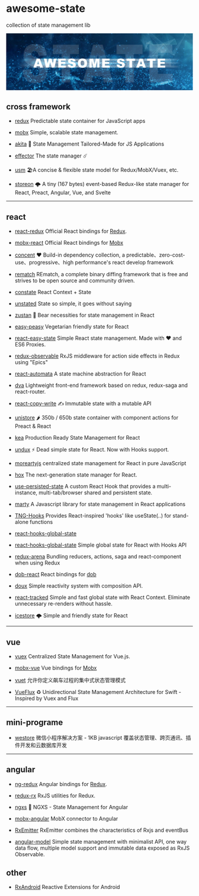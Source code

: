 # awesome-state

collection of state management lib

![bg](https://raw.githubusercontent.com/fantasticsoul/assets/master/img/astate2.jpg)


## cross framework

- [redux](https://github.com/reduxjs/redux) Predictable state container for JavaScript apps

- [mobx](https://github.com/mobxjs/mobx) Simple, scalable state management.

- [akita](https://github.com/datorama/akita) 🚀 State Management Tailored-Made for JS Applications

- [effector](https://github.com/zerobias/effector) The state manager ☄️

- [usm](https://github.com/unadlib/usm) 🏖A concise & flexible state model for Redux/MobX/Vuex, etc.

- [storeon](https://github.com/storeon/storeon) 🌩 A tiny (167 bytes) event-based Redux-like state manager for React, Preact, Angular, Vue, and Svelte

___
## react

- [react-redux](https://github.com/reduxjs/react-redux) Official React bindings for [Redux](https://github.com/reduxjs/redux).

- [mobx-react](https://github.com/mobxjs/mobx-react) Official React bindings for [Mobx](https://github.com/mobxjs/mobx)

- [concent](https://github.com/concentjs/concent) ❤️ Build-in dependency collection, a predictable、zero-cost-use、progressive、high performance's react develop framework

- [rematch](https://github.com/rematch/rematch) REmatch, a complete binary diffing framework that is free and strives to be open source and community driven.

- [constate](https://github.com/diegohaz/constate) React Context + State

- [unstated](https://github.com/jamiebuilds/unstated) State so simple, it goes without saying

- [zustan](https://github.com/react-spring/zustand) 🐻 Bear necessities for state management in React

- [easy-peasy](https://github.com/ctrlplusb/easy-peasy) Vegetarian friendly state for React

- [react-easy-state](https://github.com/RisingStack/react-easy-state) Simple React state management. Made with ❤️ and ES6 Proxies.

- [redux-observable](https://github.com/redux-observable/redux-observable) RxJS middleware for action side effects in Redux using "Epics"

- [react-automata](https://github.com/MicheleBertoli/react-automata) A state machine abstraction for React

- [dva](https://github.com/dvajs/dva) Lightweight front-end framework based on redux, redux-saga and react-router.

- [react-copy-write](https://github.com/aweary/react-copy-write) ✍️ Immutable state with a mutable API

- [unistore](https://github.com/developit/unistore) 🌶 350b / 650b state container with component actions for Preact & React

- [kea](https://github.com/keajs/kea) Production Ready State Management for React

- [undux](https://github.com/bcherny/undux) ⚡️ Dead simple state for React. Now with Hooks support.

- [moreartyjs](https://github.com/moreartyjs/moreartyjs) centralized state management for React in pure JavaScript

- [hox](https://github.com/umijs/hox) The next-generation state manager for React.

- [use-persisted-state](https://github.com/donavon/use-persisted-state) A custom React Hook that provides a multi-instance, multi-tab/browser shared and persistent state.

- [marty](https://github.com/martyjs/marty) A Javascript library for state management in React applications

- [TNG-Hooks](https://github.com/getify/TNG-Hooks) Provides React-inspired 'hooks' like useState(..) for stand-alone functions

- [react-hooks-global-state](https://github.com/dai-shi/react-hooks-global-state) 

- [react-hooks-global-state](https://github.com/dai-shi/react-hooks-global-state) Simple global state for React with Hooks API

- [redux-arena](https://github.com/hapood/redux-arena) Bundling reducers, actions, saga and react-component when using Redux

- [dob-react](https://github.com/dobjs/dob-react) React bindings for [dob](https://github.com/dobjs/dob)

- [doux](https://github.com/yisar/doux) Simple reactivity system with composition API.

- [react-tracked](https://github.com/dai-shi/react-tracked) Simple and fast global state with React Context. Eliminate unnecessary re-renders without hassle.

- [icestore](https://github.com/ice-lab/icestore) 🌩 Simple and friendly state for React

___
## vue

- [vuex](https://github.com/vuejs/vuex) Centralized State Management for Vue.js.

- [mobx-vue](https://github.com/mobxjs/mobx-vue) Vue bindings for [Mobx](https://github.com/mobxjs/mobx)

- [vuet](https://github.com/medatc/vuet) 允许你定义飙车过程的集中式状态管理模式

- [VueFlux](https://github.com/ra1028/VueFlux) ♻️ Unidirectional State Management Architecture for Swift - Inspired by Vuex and Flux

___
## mini-programe

- [westore](https://github.com/Tencent/westore) 微信小程序解决方案 - 1KB javascript 覆盖状态管理、跨页通讯、插件开发和云数据库开发

___
## angular

- [ng-redux](https://github.com/angular-redux/ng-redux) Angular bindings for [Redux](https://github.com/reduxjs/redux).

- [redux-rx](https://github.com/acdlite/redux-rx) RxJS utilities for Redux.

- [ngxs](https://github.com/ngxs/store) 🚀 NGXS - State Management for Angular

- [mobx-angular](https://github.com/mobxjs/mobx-angular) MobX connector to Angular

- [RxEmitter](https://github.com/drawcall/RxEmitter) RxEmitter combines the characteristics of Rxjs and eventBus

- [angular-model](https://github.com/angular-extensions/model) Simple state management with minimalist API, one way data flow, multiple model support and immutable data exposed as RxJS Observable.

## other

- [RxAndroid](https://github.com/ReactiveX/RxAndroid) Reactive Extensions for Android
